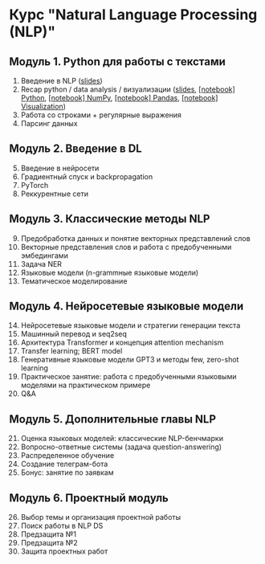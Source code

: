 # Курс "Natural Language Processing (NLP)"

## Модуль 1. Python для работы с текстами
1. Введение в NLP ([slides](NLP_intro_28_12.pdf))
2. Recap python / data analysis / визуализации ([slides](Recap_11_01.pdf), [[notebook] Python](lecture_python.ipynb), [[notebook] NumPy](lecture_numpy.ipynb), [[notebook] Pandas](lecture_pandas.ipynb), [[notebook] Visualization](lecture_visualization.ipynb))
3. Работа со строками + регулярные выражения
4. Парсинг данных


## Модуль 2. Введение в DL
5. Введение в нейросети
6. Градиентный спуск и backpropagation
7. PyTorch
8. Реккурентные сети


## Модуль 3. Классические методы NLP
9. Предобработка данных и понятие векторных представлений слов
10. Векторные представления слов и работа с предобученными эмбедингами
11. Задача NER
12. Языковые модели (n-grammные языковые модели)
13. Тематическое моделирование


## Модуль 4. Нейросетевые языковые модели
14. Нейросетевые языковые модели и стратегии генерации текста
15. Машинный перевод и seq2seq
16. Архитектура Transformer и концепция attention mechanism
17. Transfer learning; BERT model
18. Генеративные языковые модели GPT3 и методы few, zero-shot learning
19. Практическое занятие: работа с предобученными языковыми моделями на практическом примере
20. Q&A


## Модуль 5. Дополнительные главы NLP
21. Оценка языковых моделей: классические NLP-бенчмарки
22. Вопросно-ответные системы (задача question-answering)
23. Распределенное обучение
24. Создание телеграм-бота
25. Бонус: занятие по заявкам


## Модуль 6. Проектный модуль
26. Выбор темы и организация проектной работы
27. Поиск работы в NLP DS
28. Предзащита №1
29. Предзащита №2
30. Защита проектных работ
